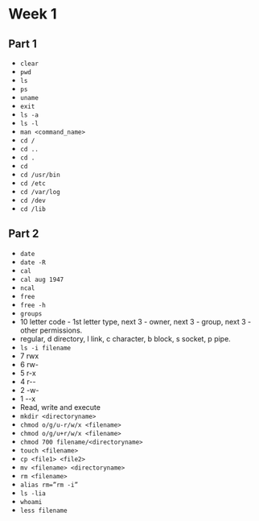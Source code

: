 # Week 1

## Part 1

- `clear`
- `pwd`
- `ls`
- `ps`
- `uname`
- `exit`
- `ls -a`
- `ls -l`
- `man <command_name>` 
- `cd /`
- `cd ..`
- `cd .`
- `cd`
- `cd /usr/bin`
- `cd /etc`
- `cd /var/log`
- `cd /dev`
- `cd /lib`

## Part 2

- `date`
- `date -R`
- `cal` 
- `cal aug 1947`
- `ncal`
- `free`
- `free -h`
- `groups`
- 10 letter code - 1st letter type, next 3 - owner, next 3 - group, next 3 - other permissions.
- regular, d directory, l link, c character, b block, s socket, p pipe. 
- `ls -i filename`
- 7 rwx
- 6 rw-
- 5 r-x
- 4 r--
- 2 -w-
- 1 --x
- Read, write and execute
- `mkdir <directoryname>`
- `chmod o/g/u-r/w/x <filename>`
- `chmod o/g/u+r/w/x <filename>`
- `chmod 700 filename/<directoryname>`
- `touch <filename>`
- `cp <file1> <file2>`
- `mv <filename> <directoryname>`
- `rm <filename>`
- `alias rm=”rm -i”`
- `ls -lia`
- `whoami`
- `less filename`
